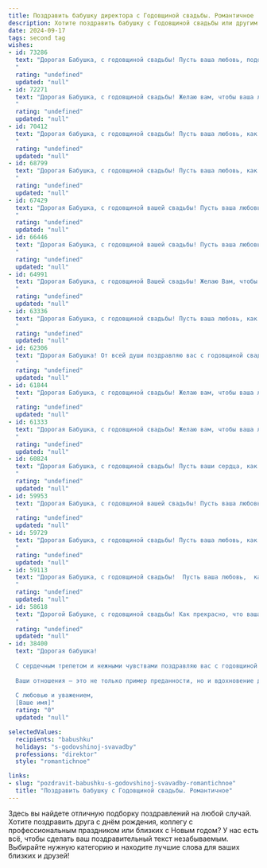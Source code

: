 ```yaml
---
title: Поздравить бабушку директора с Годовщиной свадьбы. Романтичное
description: Хотите поздравить бабушку с Годовщиной свадьбы или другим праздником? Наш ИИ создаст незабываемое поздравление, а вы обязательно выделитесь среди других.  
date: 2024-09-17
tags: second tag
wishes:
- id: 73286
  text: "Дорогая Бабушка, с годовщиной свадьбы! Пусть ваша любовь, подобно драгоценному вину, с годами становится только крепче и ярче. Вы - пример настоящей любви и преданности, а ваша жизнь, как директора семьи, полна мудрости и заботы. Желаю вам бесконечного счастья, здоровья и радости в каждом мгновении, проведенном вместе!
  "
  rating: "undefined"
  updated: "null"
- id: 72271
  text: "Дорогая Бабушка, с годовщиной свадьбы! Желаю вам, чтобы ваша любовь, как вино, становилась только крепче и благороднее с каждым годом. Пусть ваши сердца бьются в унисон, а глаза светятся счастьем, как в день вашей свадьбы!
  "
  rating: "undefined"
  updated: "null"
- id: 70412
  text: "Дорогая бабушка, с годовщиной свадьбы! Пусть ваша любовь, как вино, с годами становится только крепче и ароматнее. Желаю вам долгих счастливых лет, таких же ярких и наполненных любовью, как и ваша жизнь в должности директора.
  "
  rating: "undefined"
  updated: "null"
- id: 68799
  text: "Дорогая Бабушка, с годовщиной свадьбы! Пусть ваша любовь, как прекрасный виноград, с каждым годом становится все слаще и ароматнее. Вы — пример настоящей любви и верности, директор своей семьи, создавший уютный и теплый дом. Желаю вам крепкого здоровья, безграничного счастья и еще долгих лет, полных любви и радости!
  "
  rating: "undefined"
  updated: "null"
- id: 67429
  text: "Дорогая Бабушка, с годовщиной вашей свадьбы! Пусть ваша любовь, как крепкое вино, с годами становится только ярче и богаче. Желаю вам светлых и счастливых дней, наполненных взаимной заботой и нежностью. Пусть ваша история любви будет продолжать вдохновлять всех, кто вас знает.
  "
  rating: "undefined"
  updated: "null"
- id: 66446
  text: "Дорогая Бабушка, с годовщиной вашей свадьбы! Пусть ваша любовь, как вино, с годами становится только крепче и слаще. Желаю вам безграничного счастья, нежности и заботы друг о друге. Вы - пример настоящей любви и верности, директор своей семьи, а я бесконечно вами горжусь!
  "
  rating: "undefined"
  updated: "null"
- id: 64991
  text: "Дорогая Бабушка, с годовщиной Вашей свадьбы! Желаю Вам, чтобы Ваша любовь, как вино, становилась только крепче с годами. Пусть каждый день будет полон солнечных лучей, а в Вашем доме всегда царит мир и согласие. Счастья Вам, крепкого здоровья и долгих лет совместной жизни!
  "
  rating: "undefined"
  updated: "null"
- id: 63336
  text: "Дорогая Бабушка, с годовщиной свадьбы! Пусть ваша любовь, как старое вино, с каждым годом становится только крепче и ароматнее. Ваша совместная жизнь – это пример для всех нас,  показaвший, что любовь может быть не только страстной, но и верной, нежной и сильной. Вы -  прекрасная пара, и мы с огромной радостью наблюдаем за вашим счастьем! Желаем вам еще долгих лет в любви и радости,  чтобы каждый день был наполнен теплыми объятиями, душевными разговорами и  взаимным пониманием. С Днем Свадьбы!
  "
  rating: "undefined"
  updated: "null"
- id: 62306
  text: "Дорогая Бабушка! От всей души поздравляю вас с годовщиной свадьбы!  Пусть ваша любовь, как крепкое вино, с годами становится только  слаще и благороднее. Желаю вам, чтобы каждый день был наполнен  радостью, теплыми  объятиями и  щедрым  солнцем  вашего  счастья.
  "
  rating: "undefined"
  updated: "null"
- id: 61844
  text: "Дорогая Бабушка, с годовщиной свадьбы! Желаю вам, чтобы ваша любовь, как хорошее вино, с годами становилась только крепче и ароматнее. Пусть каждый ваш день будет наполнен счастьем, нежностью и теплом, а директорская должность приносит вам только радость и удовлетворение.
  "
  rating: "undefined"
  updated: "null"
- id: 61333
  text: "Дорогая Бабушка, с годовщиной свадьбы! Желаю вам, чтобы ваша любовь, как крепкое вино, становилась только лучше и ароматнее с каждым годом. Пусть ваша совместная жизнь всегда будет наполнена счастьем, душевным теплом и светлыми воспоминаниями. Вы - замечательный пример для всех нас, директор вашей собственной семейной империи, построенной на любви и верности!
  "
  rating: "undefined"
  updated: "null"
- id: 60824
  text: "Дорогая Бабушка, с годовщиной свадьбы! Пусть ваши сердца, как и много лет назад, бьются в унисон, а любовь  остается яркой и нежной, словно первый рассвет. Желаем вам, чтобы ваш путь по жизни, пройденный вместе, был наполнен счастьем, добром и бесконечной нежностью!
  "
  rating: "undefined"
  updated: "null"
- id: 59953
  text: "Дорогая Бабушка, с годовщиной вашей свадьбы! Пусть ваша любовь, подобно крепкому дереву, устоявшему перед штормами, расцветает с каждым годом всё ярче. Желаю вам долгих лет в окружении любви, счастья и взаимного уважения.
  "
  rating: "undefined"
  updated: "null"
- id: 59729
  text: "Дорогая Бабушка, с годовщиной свадьбы! Пусть ваша любовь, как крепкое дерево, с каждым годом становится только сильнее, а семейное гнездо - уютнее. Желаю вам долгих лет в окружении любви, счастья и уважения, ведь вы прекрасный пример настоящей любви и преданности!
  "
  rating: "undefined"
  updated: "null"
- id: 59113
  text: "Дорогая Бабушка, с годовщиной свадьбы!  Пусть ваша любовь,  как  прекрасное вино,  с годами становится  только  крепче  и  богаче!  Желаю  вам  еще  многих  счастливых  лет  вместе,  чтобы  каждый  день  был  наполнен  радостью,  нежностью  и  взаимным  уважением.  Будьте  здоровы,  любимы  и  счастливы!
  "
  rating: "undefined"
  updated: "null"
- id: 58618
  text: "Дорогой Бабушке, с годовщиной свадьбы! Как прекрасно, что ваша любовь, как хорошее вино, с годами только крепчает и становится ещё более утонченной! Желаю вам, чтобы ваша жизнь была наполнена радостью, счастьем и нежностью, как в тот день, когда вы сказали друг другу \"да\"! Пусть каждый день будет для вас началом новой истории, полной любви и взаимного уважения.
  "
  rating: "undefined"
  updated: "null"
- id: 38400
  text: "Дорогая бабушка!
  
  С сердечным трепетом и нежными чувствами поздравляю вас с годовщиной вашей замечательной свадьбы! Этот день — яркая веха в вашей жизни, символ любви, которой вы делитесь уже долгие годы. Вы как истинный директор своего счастья смогли создать уютный и теплый мир, наполненный заботой и пониманием.
  
  Ваши отношения — это не только пример преданности, но и вдохновение для всех нас. Пусть каждый миг, проведенный вместе, будет полон радости, а любовь растет с каждым годом, как цветущий сад.
  
  С любовью и уважением,
  [Ваше имя]"
  rating: "0"
  updated: "null"

selectedValues:
  recipients: "babushku"
  holidays: "s-godovshinoj-svavadby"
  professions: "direktor"
  style: "romantichnoe"

links:
- slug: "pozdravit-babushku-s-godovshinoj-svavadby-romantichnoe"
  title: "Поздравить бабушку с Годовщиной свадьбы. Романтичное"
---
```


Здесь вы найдете отличную подборку поздравлений на любой случай. 
Хотите поздравить друга с днём рождения, коллегу с профессиональным праздником или близких с Новым годом? У нас есть всё, чтобы сделать ваш поздравительный текст незабываемым. Выбирайте нужную категорию и находите лучшие слова для ваших близких и друзей!
